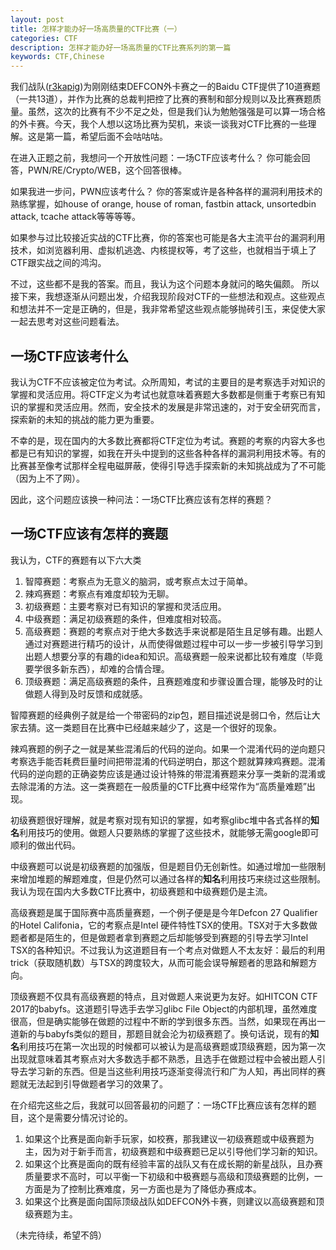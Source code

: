 ```yaml
---
layout: post
title: 怎样才能办好一场高质量的CTF比赛（一）
categories: CTF
description: 怎样才能办好一场高质量的CTF比赛系列的第一篇
keywords: CTF,Chinese
---
```


我们战队([r3kapig](https://r3kapig.com))为刚刚结束DEFCON外卡赛之一的Baidu CTF提供了10道赛题（一共13道），并作为比赛的总裁判把控了比赛的赛制和部分规则以及比赛赛题质量。虽然，这次的比赛有不少不足之处，但是我们认为勉勉强强是可以算一场合格的外卡赛。今天，我个人想以这场比赛为契机，来谈一谈我对CTF比赛的一些理解。这是第一篇，希望后面不会咕咕咕。

在进入正题之前，我想问一个开放性问题：一场CTF应该考什么？
你可能会回答，PWN/RE/Crypto/WEB，这个回答很棒。

如果我进一步问，PWN应该考什么？
你的答案或许是各种各样的漏洞利用技术的熟练掌握，如house of orange, house of roman, fastbin attack, unsortedbin attack, tcache attack等等等等。

如果参与过比较接近实战的CTF比赛，你的答案也可能是各大主流平台的漏洞利用技术，如浏览器利用、虚拟机逃逸、内核提权等，考了这些，也就相当于填上了CTF跟实战之间的鸿沟。

不过，这些都不是我的答案。而且，我认为这个问题本身就问的略失偏颇。 所以接下来，我想逐渐从问题出发，介绍我现阶段对CTF的一些想法和观点。这些观点和想法并不一定是正确的，但是，我非常希望这些观点能够抛砖引玉，来促使大家一起去思考对这些问题看法。

##  一场CTF应该考什么


我认为CTF不应该被定位为考试。众所周知，考试的主要目的是考察选手对知识的掌握和灵活应用。将CTF定义为考试也就意味着赛题大多数都是侧重于考察已有知识的掌握和灵活应用。然而，安全技术的发展是非常迅速的，对于安全研究而言，探索新的未知的挑战的能力更为重要。

不幸的是，现在国内的大多数比赛都将CTF定位为考试。赛题的考察的内容大多也都是已有知识的掌握，如我在开头中提到的这些各种各样的漏洞利用技术等。有的比赛甚至像考试那样全程电磁屏蔽，使得引导选手探索新的未知挑战成为了不可能（因为上不了网）。

因此，这个问题应该换一种问法：一场CTF比赛应该有怎样的赛题？

## 一场CTF应该有怎样的赛题

我认为，CTF的赛题有以下六大类

1. 智障赛题：考察点为无意义的脑洞，或考察点太过于简单。
2. 辣鸡赛题：考察点有难度却较为无聊。
3. 初级赛题：主要考察对已有知识的掌握和灵活应用。
4. 中级赛题：满足初级赛题的条件，但难度相对较高。
5. 高级赛题：赛题的考察点对于绝大多数选手来说都是陌生且足够有趣。出题人通过对赛题进行精巧的设计，从而使得做题过程中可以一步一步被引导学习到出题人想要分享的有趣的idea和知识。高级赛题一般来说都比较有难度（毕竟要学很多新东西），却难的合情合理。
6. 顶级赛题：满足高级赛题的条件，且赛题难度和步骤设置合理，能够及时的让做题人得到及时反馈和成就感。

智障赛题的经典例子就是给一个带密码的zip包，题目描述说是弱口令，然后让大家去猜。这一类题目在比赛中已经越来越少了，这是一个很好的现象。

辣鸡赛题的例子之一就是某些混淆后的代码的逆向。如果一个混淆代码的逆向题只考察选手能否耗费巨量时间把带混淆的代码逆明白，那这个题就算辣鸡赛题。混淆代码的逆向题的正确姿势应该是通过设计特殊的带混淆赛题来分享一类新的混淆或去除混淆的方法。这一类赛题在一般质量的CTF比赛中经常作为“高质量难题”出现。

初级赛题很好理解，就是考察对现有知识的掌握，如考察glibc堆中各式各样的**知名**利用技巧的使用。做题人只要熟练的掌握了这些技术，就能够无需google即可顺利的做出代码。

中级赛题可以说是初级赛题的加强版，但是题目仍无创新性。如通过增加一些限制来增加堆题的解题难度，但是仍然可以通过各样的**知名**利用技巧来绕过这些限制。我认为现在国内大多数CTF比赛中，初级赛题和中级赛题仍是主流。

高级赛题是属于国际赛中高质量赛题，一个例子便是是今年Defcon 27 Qualifier的Hotel Califonia，它的考察点是Intel 硬件特性TSX的使用。TSX对于大多数做题者都是陌生的，但是做题者拿到赛题之后却能够受到赛题的引导去学习Intel TSX的各种知识。不过我认为这道题目有一个考点对做题人不太友好：最后的利用trick（获取随机数）与TSX的跨度较大，从而可能会误导解题者的思路和解题方向。

顶级赛题不仅具有高级赛题的特点，且对做题人来说更为友好。如HITCON CTF 2017的babyfs。这道题引导选手去学习glibc File Object的内部机理，虽然难度很高，但是确实能够在做题的过程中不断的学到很多东西。当然，如果现在再出一道新的与babyfs类似的题目，那题目就会沦为初级赛题了。换句话说，现有的**知名**利用技巧在第一次出现的时候都可以被认为是高级赛题或顶级赛题，因为第一次出现就意味着其考察点对大多数选手都不熟悉，且选手在做题过程中会被出题人引导去学习新的东西。但是当这些利用技巧逐渐变得流行和广为人知，再出同样的赛题就无法起到引导做题者学习的效果了。

在介绍完这些之后，我就可以回答最初的问题了：一场CTF比赛应该有怎样的题目，这个是需要分情况讨论的。
1. 如果这个比赛是面向新手玩家，如校赛，那我建议一初级赛题或中级赛题为主，因为对于新手而言，初级赛题和中级赛题已足以引导他们学习新的知识。
2. 如果这个比赛是面向的既有经验丰富的战队又有在成长期的新星战队，且办赛质量要求不高时，可以平衡一下初级和中极赛题与高级和顶级赛题的比例，一方面是为了控制比赛难度，另一方面也是为了降低办赛成本。
3. 如果这个比赛是面向国际顶级战队如DEFCON外卡赛，则建议以高级赛题和顶级赛题为主。

（未完待续，希望不鸽）
